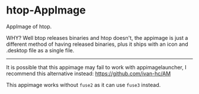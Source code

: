 # htop-AppImage
AppImage of htop. 

WHY? Well btop releases binaries and htop doesn't, the appimage is just a different method of having released binaries, plus it ships with an icon and .desktop file as a single file.

-------------------------------------------

It is possible that this appimage may fail to work with appimagelauncher, I recommend this alternative instead: https://github.com/ivan-hc/AM

This appimage works without `fuse2` as it can use `fuse3` instead.
